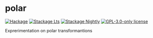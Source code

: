 # polar

[![Hackage](https://img.shields.io/hackage/v/polar.svg?logo=haskell)](https://hackage.haskell.org/package/polar)
[![Stackage Lts](http://stackage.org/package/polar/badge/lts)](http://stackage.org/lts/package/polar)
[![Stackage Nightly](http://stackage.org/package/polar/badge/nightly)](http://stackage.org/nightly/package/polar)
[![GPL-3.0-only license](https://img.shields.io/badge/license-GPL--3.0--only-blue.svg)](LICENSE)

Exprerimentation on polar transformantions
